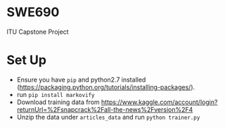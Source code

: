 # SWE690
ITU Capstone Project

# Set Up
- Ensure you have `pip` and python2.7 installed (https://packaging.python.org/tutorials/installing-packages/).
- run `pip install markovify`
- Download training data from https://www.kaggle.com/account/login?returnUrl=%2Fsnapcrack%2Fall-the-news%2Fversion%2F4
- Unzip the data under `articles_data` and run `python trainer.py`

